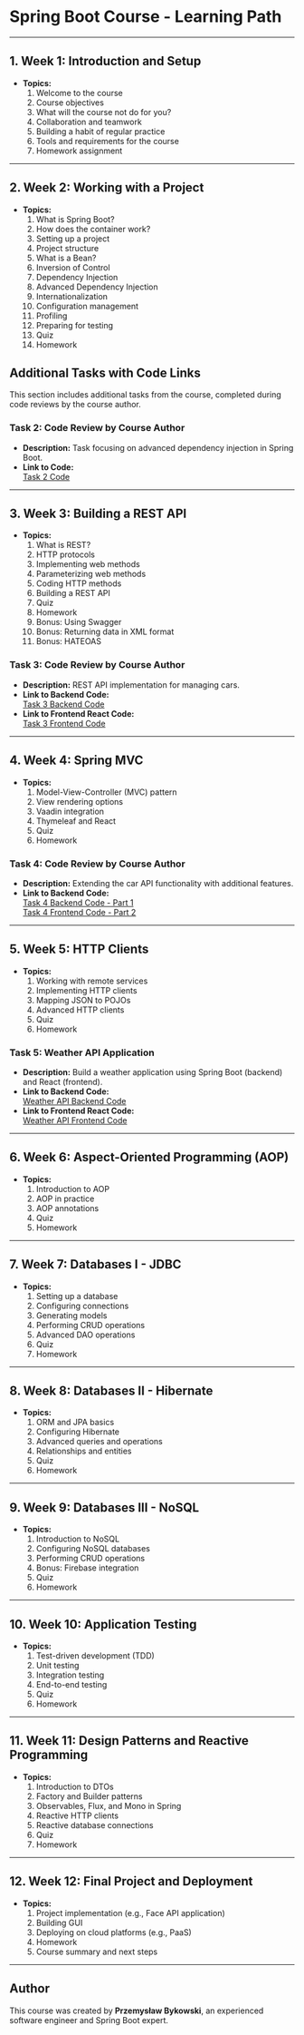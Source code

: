 # Spring Boot Course - Learning Path

---

## **1. Week 1: Introduction and Setup**

- **Topics:**
  1. Welcome to the course
  2. Course objectives
  3. What will the course not do for you?
  4. Collaboration and teamwork
  5. Building a habit of regular practice
  6. Tools and requirements for the course
  7. Homework assignment

---

## **2. Week 2: Working with a Project**

- **Topics:**
  1. What is Spring Boot?
  2. How does the container work?
  3. Setting up a project
  4. Project structure
  5. What is a Bean?
  6. Inversion of Control
  7. Dependency Injection
  8. Advanced Dependency Injection
  9. Internationalization
  10. Configuration management
  11. Profiling
  12. Preparing for testing
  13. Quiz
  14. Homework

## **Additional Tasks with Code Links**

This section includes additional tasks from the course, completed during code reviews by the course author.

### **Task 2: Code Review by Course Author**
- **Description:** Task focusing on advanced dependency injection in Spring Boot.
- **Link to Code:**  
  [Task 2 Code](https://github.com/gkowalczyk/Spring-Boot2-course/tree/main/src/main/java/com/example/springboot2course/shop?fbclid=IwY2xjawIK8aVleHRuA2FlbQIxMAABHc-Nq1b2MSFCKj3mJ5jlw6mQenOmihTIR4IdMTNwdppoWb5ZVXtbPhGtrQ_aem_K4-0GeQtNZ3dY6cyhxX8KA)
---

## **3. Week 3: Building a REST API**

- **Topics:**
  1. What is REST?
  2. HTTP protocols
  3. Implementing web methods
  4. Parameterizing web methods
  5. Coding HTTP methods
  6. Building a REST API
  7. Quiz
  8. Homework
  9. Bonus: Using Swagger
  10. Bonus: Returning data in XML format
  11. Bonus: HATEOAS
### **Task 3: Code Review by Course Author**
- **Description:** REST API implementation for managing cars.
- **Link to Backend Code:**  
  [Task 3 Backend Code](https://github.com/gkowalczyk/Spring-Boot2-course/tree/main/CarApiApp/src/main/java/com/example/carapiapp?fbclid=IwY2xjawIK8dBleHRuA2FlbQIxMAABHbkhsS3y1p-tf5zLKz1YSQFtfqpViTI7qLOyIEHf-uThOTuRE_d01Z1O4w_aem_uHQ2L8sY68FEk6YRBVAy5w)
- **Link to Frontend React Code:**  
  [Task 3 Frontend Code](https://github.com/gkowalczyk/Spring-Boot2-course/tree/main/CarApiApp/carapi-frontend?fbclid=IwY2xjawIK8jVleHRuA2FlbQIxMAABHbkhsS3y1p-tf5zLKz1YSQFtfqpViTI7qLOyIEHf-uThOTuRE_d01Z1O4w_aem_uHQ2L8sY68FEk6YRBVAy5w)

---

## **4. Week 4: Spring MVC**

- **Topics:**
  1. Model-View-Controller (MVC) pattern
  2. View rendering options
  3. Vaadin integration
  4. Thymeleaf and React
  5. Quiz
  6. Homework
### **Task 4: Code Review by Course Author**
- **Description:** Extending the car API functionality with additional features.
- **Link to Backend Code:**  
  [Task 4 Backend Code - Part 1](https://github.com/gkowalczyk/Spring-Boot2-course/tree/main/CarApiApp/src/main/java/com/example/carapiapp?fbclid=IwY2xjawIK8dBleHRuA2FlbQIxMAABHbkhsS3y1p-)  
  [Task 4 Frontend Code - Part 2](https://github.com/gkowalczyk/Spring-Boot2-course/tree/main/CarApiApp/carapi-frontend)

---

## **5. Week 5: HTTP Clients**

- **Topics:**
  1. Working with remote services
  2. Implementing HTTP clients
  3. Mapping JSON to POJOs
  4. Advanced HTTP clients
  5. Quiz
  6. Homework
### **Task 5: Weather API Application**
- **Description:** Build a weather application using Spring Boot (backend) and React (frontend).
- **Link to Backend Code:**  
  [Weather API Backend Code](https://github.com/gkowalczyk/Spring-Boot2-course/tree/main/WeatherApiApp/src/main/java/com/example/weatherapiapp?fbclid=IwY2xjawIK8kRleHRuA2FlbQIxMAABHQuqnrtyh_MmnXRS0gsGkaXOB8tdg1oLoSRRkDNjVqQzNB7wVEQVoeF2kw_aem_HqznrzrjnNWFYeh5fYev7Q)
- **Link to Frontend React Code:**  
  [Weather API Frontend Code](https://github.com/gkowalczyk/Spring-Boot2-course/blob/main/WeatherApiApp/src/main/resources/frontend/weather-app/src/App.js?fbclid=IwY2xjawIK8k1leHRuA2FlbQIxMAABHV_Ii06mDTyNfAYFI03oGPGC8RrWB2vxGP5BWGlvVxgeUP4kGJ0rhGj_ig_aem_I7wNXoxmcx_t4hJQWbmVNA)

---

## **6. Week 6: Aspect-Oriented Programming (AOP)**

- **Topics:**
  1. Introduction to AOP
  2. AOP in practice
  3. AOP annotations
  4. Quiz
  5. Homework

---

## **7. Week 7: Databases I - JDBC**

- **Topics:**
  1. Setting up a database
  2. Configuring connections
  3. Generating models
  4. Performing CRUD operations
  5. Advanced DAO operations
  6. Quiz
  7. Homework

---

## **8. Week 8: Databases II - Hibernate**

- **Topics:**
  1. ORM and JPA basics
  2. Configuring Hibernate
  3. Advanced queries and operations
  4. Relationships and entities
  5. Quiz
  6. Homework

---

## **9. Week 9: Databases III - NoSQL**

- **Topics:**
  1. Introduction to NoSQL
  2. Configuring NoSQL databases
  3. Performing CRUD operations
  4. Bonus: Firebase integration
  5. Quiz
  6. Homework

---

## **10. Week 10: Application Testing**

- **Topics:**
  1. Test-driven development (TDD)
  2. Unit testing
  3. Integration testing
  4. End-to-end testing
  5. Quiz
  6. Homework

---

## **11. Week 11: Design Patterns and Reactive Programming**

- **Topics:**
  1. Introduction to DTOs
  2. Factory and Builder patterns
  3. Observables, Flux, and Mono in Spring
  4. Reactive HTTP clients
  5. Reactive database connections
  6. Quiz
  7. Homework

---

## **12. Week 12: Final Project and Deployment**

- **Topics:**
  1. Project implementation (e.g., Face API application)
  2. Building GUI
  3. Deploying on cloud platforms (e.g., PaaS)
  4. Homework
  5. Course summary and next steps


---

## **Author**

This course was created by **Przemysław Bykowski**, an experienced software engineer and Spring Boot expert.

